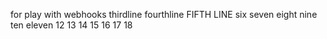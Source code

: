 for play with webhooks
thirdline
fourthline
FIFTH LINE
six
seven
eight
nine
ten
eleven
12
13
14
15
16
17
18
